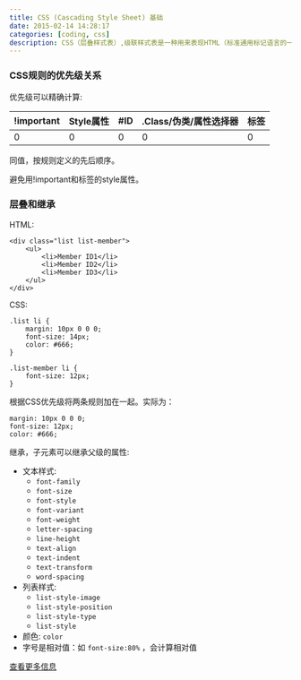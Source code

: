 ```yaml
---
title: CSS (Cascading Style Sheet) 基础
date: 2015-02-14 14:28:17
categories: [coding, css]
description: CSS（层叠样式表）,级联样式表是一种用来表现HTML（标准通用标记语言的一个应用）或XML（标准通用标记语言的一个子集）等文件样式的计算机语言。相对于传统HTML的表现而言，CSS能够对网页中的对象的位置排版进行像素级的精确控制。
---
```


### CSS规则的优先级关系

优先级可以精确计算:

!important | Style属性 | #ID | .Class/伪类/属性选择器 | 标签
---- | --- | --- | --- | ---
0 | 0 | 0 | 0 | 0

同值，按规则定义的先后顺序。

避免用!important和标签的style属性。

### 层叠和继承

HTML:

    <div class="list list-member">
        <ul>
            <li>Member ID1</li>
            <li>Member ID2</li>
            <li>Member ID3</li>
        </ul>
    </div>

CSS:

    .list li {
        margin: 10px 0 0 0;
        font-size: 14px;
        color: #666;
    }

    .list-member li {
        font-size: 12px;
    }

根据CSS优先级将两条规则加在一起。实际为：

    margin: 10px 0 0 0;
    font-size: 12px;
    color: #666;

继承，子元素可以继承父级的属性:

* 文本样式: 
    * `font-family`
    * `font-size`
    * `font-style`
    * `font-variant`
    * `font-weight`
    * `letter-spacing`
    * `line-height`
    * `text-align`
    * `text-indent`
    * `text-transform`
    * `word-spacing`
* 列表样式:
    * `list-style-image`
    * `list-style-position`
    * `list-style-type`
    * `list-style`
* 颜色: `color`
* 字号是相对值：如 `font-size:80%` ，会计算相对值

[查看更多信息](http://kejun.github.io/bootcamp_htmlcss/?12)
